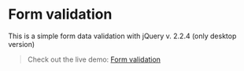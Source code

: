 # Form validation
This is a simple form data validation with jQuery v. 2.2.4
(only desktop version)
> Check out the live demo: [Form validation](https://sklalaludek.github.io/Form-validation-with-jQuery/)
